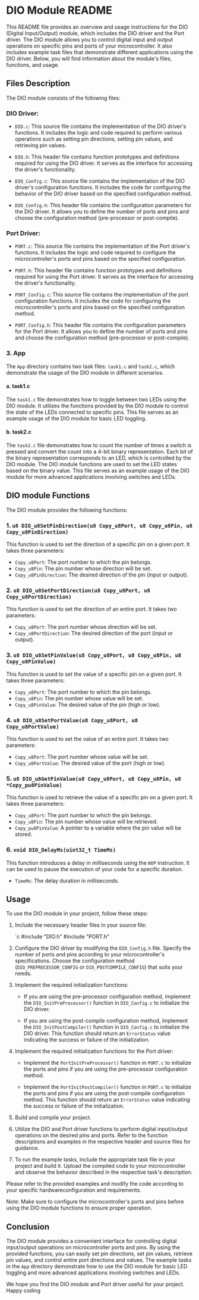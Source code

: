 # DIO Module README

This README file provides an overview and usage instructions for the DIO (Digital Input/Output) module, which includes the DIO driver and the Port driver. The DIO module allows you to control digital input and output operations on specific pins and ports of your microcontroller. It also includes example task files that demonstrate different applications using the DIO driver. Below, you will find information about the module's files, functions, and usage.

## Files Description

The DIO module consists of the following files:

### DIO Driver:

- `DIO.c`: This source file contains the implementation of the DIO driver's functions. It includes the logic and code required to perform various operations such as setting pin directions, setting pin values, and retrieving pin values.

- `DIO.h`: This header file contains function prototypes and definitions required for using the DIO driver. It serves as the interface for accessing the driver's functionality.

- `DIO_Config.c`: This source file contains the implementation of the DIO driver's configuration functions. It includes the code for configuring the behavior of the DIO driver based on the specified configuration method.

- `DIO_Config.h`: This header file contains the configuration parameters for the DIO driver. It allows you to define the number of ports and pins and choose the configuration method (pre-processor or post-compile).

### Port Driver:

- `PORT.c`: This source file contains the implementation of the Port driver's functions. It includes the logic and code required to configure the microcontroller's ports and pins based on the specified configuration.

- `PORT.h`: This header file contains function prototypes and definitions required for using the Port driver. It serves as the interface for accessing the driver's functionality.

- `PORT_Config.c`: This source file contains the implementation of the port configuration functions. It includes the code for configuring the microcontroller's ports and pins based on the specified configuration method.

- `PORT_Config.h`: This header file contains the configuration parameters for the Port driver. It allows you to define the number of ports and pins and choose the configuration method (pre-processor or post-compile).

### 3. App

The `App` directory contains two task files: `task1.c` and `task2.c`, which demonstrate the usage of the DIO module in different scenarios.

#### a. task1.c

The `task1.c` file demonstrates how to toggle between two LEDs using the DIO module. It utilizes the functions provided by the DIO module to control the state of the LEDs connected to specific pins. This file serves as an example usage of the DIO module for basic LED toggling.

#### b. task2.c

The `task2.c` file demonstrates how to count the number of times a switch is pressed and convert the count into a 4-bit binary representation. Each bit of the binary representation corresponds to an LED, which is controlled by the DIO module. The DIO module functions are used to set the LED states based on the binary value. This file serves as an example usage of the DIO module for more advanced applications involving switches and LEDs.

## DIO module Functions

The DIO module provides the following functions:

### 1. `u8 DIO_u8SetPinDirection(u8 Copy_u8Port, u8 Copy_u8Pin, u8 Copy_u8PinDirection)`

This function is used to set the direction of a specific pin on a given port. It takes three parameters:
- `Copy_u8Port`: The port number to which the pin belongs.
- `Copy_u8Pin`: The pin number whose direction will be set.
- `Copy_u8PinDirection`: The desired direction of the pin (input or output).

### 2. `u8 DIO_u8SetPortDirection(u8 Copy_u8Port, u8 Copy_u8PortDirection)`

This function is used to set the direction of an entire port. It takes two parameters:
- `Copy_u8Port`: The port number whose direction will be set.
- `Copy_u8PortDirection`: The desired direction of the port (input or output).

### 3. `u8 DIO_u8SetPinValue(u8 Copy_u8Port, u8 Copy_u8Pin, u8 Copy_u8PinValue)`

This function is used to set the value of a specific pin on a given port. It takes three parameters:
- `Copy_u8Port`: The port number to which the pin belongs.
- `Copy_u8Pin`: The pin number whose value will be set.
- `Copy_u8PinValue`: The desired value of the pin (high or low).

### 4. `u8 DIO_u8SetPortValue(u8 Copy_u8Port, u8 Copy_u8PortValue)`

This function is used to set the value of an entire port. It takes two parameters:
- `Copy_u8Port`: The port number whose value will be set.
- `Copy_u8PortValue`: The desired value of the port (high or low).

### 5. `u8 DIO_u8GetPinValue(u8 Copy_u8Port, u8 Copy_u8Pin, u8 *Copy_pu8PinValue)`

This function is used to retrieve the value of a specific pin on a given port. It takes three parameters:
- `Copy_u8Port`: The port number to which the pin belongs.
- `Copy_u8Pin`: The pin number whose value will be retrieved.
- `Copy_pu8PinValue`: A pointer to a variable where the pin value will be stored.

### 6. `void DIO_DelayMs(uint32_t TimeMs)`

This function introduces a delay in milliseconds using the `NOP` instruction. It can be used to pause the execution of your code for a specific duration.

- `TimeMs`: The delay duration in milliseconds.

## Usage

To use the DIO module in your project, follow these steps:

1. Include the necessary header files in your source file:

   `c
   #include "DIO.h"
   #include "PORT.h"
   

2. Configure the DIO driver by modifying the `DIO_Config.h` file. Specify the number of ports and pins according to your microcontroller's specifications. Choose the configuration method (`DIO_PREPROCESSOR_CONFIG` or `DIO_POSTCOMPILE_CONFIG`) that suits your needs.

3. Implement the required initialization functions:

   - If you are using the pre-processor configuration method, implement the `DIO_InitPreProcessor()` function in `DIO_Config.c` to initialize the DIO driver.

   - If you are using the post-compile configuration method, implement the `DIO_InitPostCompiler()` function in `DIO_Config.c` to initialize the DIO driver. This function should return an `ErrorStatus` value indicating the success or failure of the initialization.

4. Implement the required initialization functions for the Port driver:

   - Implement the `PortInitPreProcessor()` function in `PORT.c` to initialize the ports and pins if you are using the pre-processor configuration method.

   - Implement the `PortInitPostCompiler()` function in `PORT.c` to initialize the ports and pins if you are using the post-compile configuration method. This function should return an `ErrorStatus` value indicating the success or failure of the initialization.

5. Build and compile your project.

6. Utilize the DIO and Port driver functions to perform digital input/output operations on the desired pins and ports. Refer to the function descriptions and examples in the respective header and source files for guidance.

7. To run the example tasks, include the appropriate task file in your project and build it. Upload the compiled code to your microcontroller and observe the behavior described in the respective task's description.

Please refer to the provided examples and modify the code according to your specific hardwareconfiguration and requirements.

Note: Make sure to configure the microcontroller's ports and pins before using the DIO module functions to ensure proper operation.

## Conclusion

The DIO module provides a convenient interface for controlling digital input/output operations on microcontroller ports and pins. By using the provided functions, you can easily set pin directions, set pin values, retrieve pin values, and control entire port directions and values. The example tasks in the `App` directory demonstrate how to use the DIO module for basic LED toggling and more advanced applications involving switches and LEDs.

We hope you find the DIO module and Port driver useful for your project. Happy coding
